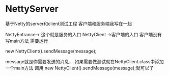 # NettyServer
基于Netty的server和client测试工程 
客户端和服务端我写在一起


NettyEntrance-> 这个就是服务的入口 
NettyClient ->客户端的入口 
客户端没有写main方法 需要运行   

new NettyClient().sendMessage(message);

message就是你需要发送的消息，
如果需要做测试就在NettyClient.class中添加一个main方法
调用 new NettyClient().sendMessage(message);就可以了
